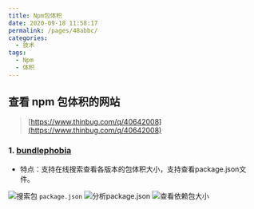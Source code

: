 ```yaml
---
title: Npm包体积
date: 2020-09-18 11:58:17
permalink: /pages/48abbc/
categories:
  - 技术
tags:
  - Npm
  - 体积
---
```


## 查看 npm 包体积的网站

> [https://www.thinbug.com/q/40642008](https://www.thinbug.com/q/40642008)

### 1. [bundlephobia](https://bundlephobia.com/)

- 特点：支持在线搜索查看各版本的包体积大小，支持查看package.json文件。

![搜索包](https://cdn.jsdelivr.net/gh/JS-banana/images/vuepress/npm-size-1.png)
`package.json`
![分析package.json](https://cdn.jsdelivr.net/gh/JS-banana/images/vuepress/npm-size-2.png)
![查看依赖包大小](https://cdn.jsdelivr.net/gh/JS-banana/images/vuepress/npm-size-3.png)
